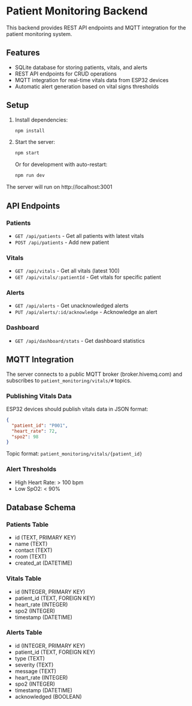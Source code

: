 # Patient Monitoring Backend

This backend provides REST API endpoints and MQTT integration for the patient monitoring system.

## Features

- SQLite database for storing patients, vitals, and alerts
- REST API endpoints for CRUD operations
- MQTT integration for real-time vitals data from ESP32 devices
- Automatic alert generation based on vital signs thresholds

## Setup

1. Install dependencies:
   ```bash
   npm install
   ```

2. Start the server:
   ```bash
   npm start
   ```

   Or for development with auto-restart:
   ```bash
   npm run dev
   ```

The server will run on http://localhost:3001

## API Endpoints

### Patients
- `GET /api/patients` - Get all patients with latest vitals
- `POST /api/patients` - Add new patient

### Vitals
- `GET /api/vitals` - Get all vitals (latest 100)
- `GET /api/vitals/:patientId` - Get vitals for specific patient

### Alerts
- `GET /api/alerts` - Get unacknowledged alerts
- `PUT /api/alerts/:id/acknowledge` - Acknowledge an alert

### Dashboard
- `GET /api/dashboard/stats` - Get dashboard statistics

## MQTT Integration

The server connects to a public MQTT broker (broker.hivemq.com) and subscribes to `patient_monitoring/vitals/#` topics.

### Publishing Vitals Data

ESP32 devices should publish vitals data in JSON format:

```json
{
  "patient_id": "P001",
  "heart_rate": 72,
  "spo2": 98
}
```

Topic format: `patient_monitoring/vitals/{patient_id}`

### Alert Thresholds

- High Heart Rate: > 100 bpm
- Low SpO2: < 90%

## Database Schema

### Patients Table
- id (TEXT, PRIMARY KEY)
- name (TEXT)
- contact (TEXT)
- room (TEXT)
- created_at (DATETIME)

### Vitals Table
- id (INTEGER, PRIMARY KEY)
- patient_id (TEXT, FOREIGN KEY)
- heart_rate (INTEGER)
- spo2 (INTEGER)
- timestamp (DATETIME)

### Alerts Table
- id (INTEGER, PRIMARY KEY)
- patient_id (TEXT, FOREIGN KEY)
- type (TEXT)
- severity (TEXT)
- message (TEXT)
- heart_rate (INTEGER)
- spo2 (INTEGER)
- timestamp (DATETIME)
- acknowledged (BOOLEAN)
